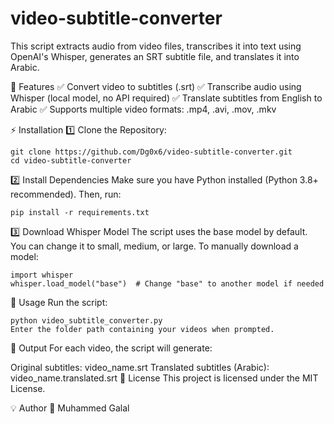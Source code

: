 # video-subtitle-converter
This script extracts audio from video files, transcribes it into text using OpenAI's Whisper, generates an SRT subtitle file, and translates it into Arabic.

🔹 Features
✅ Convert video to subtitles (.srt)
✅ Transcribe audio using Whisper (local model, no API required)
✅ Translate subtitles from English to Arabic
✅ Supports multiple video formats: .mp4, .avi, .mov, .mkv

⚡ Installation
1️⃣ Clone the Repository:
```
git clone https://github.com/Dg0x6/video-subtitle-converter.git
cd video-subtitle-converter
```
2️⃣ Install Dependencies
Make sure you have Python installed (Python 3.8+ recommended). Then, run:
```
pip install -r requirements.txt
```
3️⃣ Download Whisper Model
The script uses the base model by default. You can change it to small, medium, or large.
To manually download a model:
```
import whisper
whisper.load_model("base")  # Change "base" to another model if needed
```

🚀 Usage
Run the script:
```
python video_subtitle_converter.py
Enter the folder path containing your videos when prompted.
```

🎯 Output
For each video, the script will generate:

Original subtitles: video_name.srt
Translated subtitles (Arabic): video_name.translated.srt
📜 License
This project is licensed under the MIT License.

💡 Author
👤 Muhammed Galal
